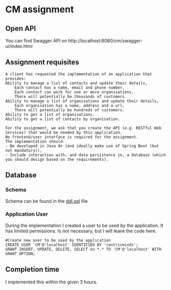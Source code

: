 # CM assignment

## Open API
You can find Swagger API on http://localhost:8080/cm/swagger-ui/index.html

## Assignment requisites

    A client has requested the implementation of an application that provides:
    Ability to manage a list of contacts and update their details,
        Each contact has a name, email and phone number,
        Each contact can work for one or more organisations,
        There will potentially be thousands of customers.
    Ability to manage a list of organisations and update their details,
        Each organisation has a name, address and a url,
        There will potentially be hundreds of customers.
    Ability to get a list of organisations.
    Ability to get a list of contacts by organisation.

    For the assignment, we ask that you create the API (e.g. RESTful Web Services) that would be needed by this application. 
    No frontend/user interface is required for the assignment.
    The implementation should:
    - Be developed in Java 8+ (and ideally make use of Spring Boot (but not mandatory)),
    - Include interaction with, and data persistence in, a database (which you should design based on the requirements).

## Database

### Schema
Schema can be found in the [ddl.sql](database/ddl.sql) file

### Application User
During the implementation I created a user to be used by the application. It has limited permissions. 
Is not necessary, but I will leave the code here.

    #Create new user to be used by the application
    CREATE USER 'CM'@'localhost' IDENTIFIED BY 'centricminds';
    GRANT INSERT, UPDATE, DELETE, SELECT on *.* TO 'CM'@'localhost' WITH GRANT OPTION;

## Completion time
I implemented this within the given 3 hours.

